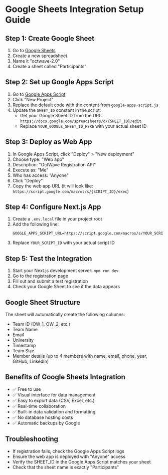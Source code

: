 # Google Sheets Integration Setup Guide

## Step 1: Create Google Sheet
1. Go to [Google Sheets](https://sheets.google.com)
2. Create a new spreadsheet
3. Name it "octwave-2.0"
4. Create a sheet called "Participants"

## Step 2: Set up Google Apps Script
1. Go to [Google Apps Script](https://script.google.com)
2. Click "New Project"
3. Replace the default code with the content from `google-apps-script.js`
4. Update the `SHEET_ID` constant in the script:
   - Get your Google Sheet ID from the URL: `https://docs.google.com/spreadsheets/d/{SHEET_ID}/edit`
   - Replace `YOUR_GOOGLE_SHEET_ID_HERE` with your actual sheet ID

## Step 3: Deploy as Web App
1. In Google Apps Script, click "Deploy" > "New deployment"
2. Choose type: "Web app"
3. Description: "OctWave Registration API"
4. Execute as: "Me"
5. Who has access: "Anyone"
6. Click "Deploy"
7. Copy the web app URL (it will look like: `https://script.google.com/macros/s/{SCRIPT_ID}/exec`)

## Step 4: Configure Next.js App
1. Create a `.env.local` file in your project root
2. Add the following line:
   ```
   GOOGLE_APPS_SCRIPT_URL=https://script.google.com/macros/s/YOUR_SCRIPT_ID/exec
   ```
3. Replace `YOUR_SCRIPT_ID` with your actual script ID

## Step 5: Test the Integration
1. Start your Next.js development server: `npm run dev`
2. Go to the registration page
3. Fill out and submit a test registration
4. Check your Google Sheet to see if the data appears

## Google Sheet Structure
The sheet will automatically create the following columns:
- Team ID (OW_1, OW_2, etc.)
- Team Name
- Email
- University
- Timestamp
- Team Size
- Member details (up to 4 members with name, email, phone, year, GitHub, LinkedIn)

## Benefits of Google Sheets Integration
- ✅ Free to use
- ✅ Visual interface for data management
- ✅ Easy to export data (CSV, Excel, etc.)
- ✅ Real-time collaboration
- ✅ Built-in data validation and formatting
- ✅ No database hosting costs
- ✅ Automatic backups by Google

## Troubleshooting
- If registration fails, check the Google Apps Script logs
- Ensure the web app is deployed with "Anyone" access
- Verify the SHEET_ID in the Google Apps Script matches your sheet
- Check that the sheet name is exactly "Participants"
